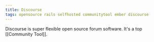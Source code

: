 ```yaml
---
title: Discourse
tags: opensource rails selfhosted communitytool ember discourse
---
```


Discourse is super flexible open source forum software. It's a top [[Community Tool]].

